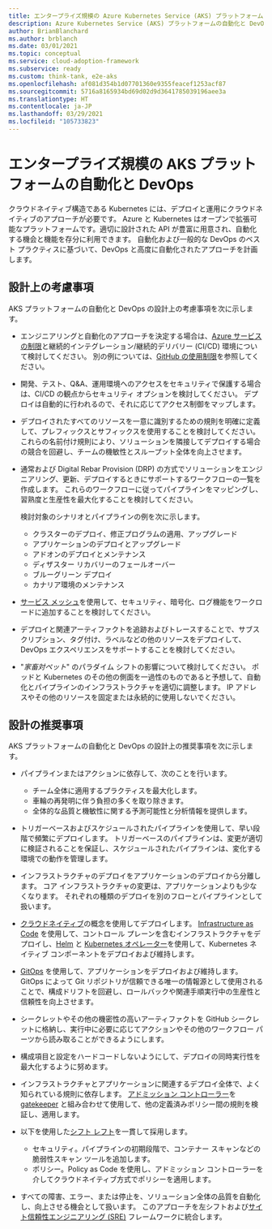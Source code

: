 ```yaml
---
title: エンタープライズ規模の Azure Kubernetes Service (AKS) プラットフォームの自動化と DevOps
description: Azure Kubernetes Service (AKS) プラットフォームの自動化と DevOps に関する設計上の推奨事項と考慮事項について説明します。
author: BrianBlanchard
ms.author: brblanch
ms.date: 03/01/2021
ms.topic: conceptual
ms.service: cloud-adoption-framework
ms.subservice: ready
ms.custom: think-tank, e2e-aks
ms.openlocfilehash: af081d354b1d07701360e9355feacef1253acf87
ms.sourcegitcommit: 5716a8165934bd69d02d9d3641785039196aee3a
ms.translationtype: HT
ms.contentlocale: ja-JP
ms.lasthandoff: 03/29/2021
ms.locfileid: "105733823"
---
```

# <a name="aks-enterprise-scale-platform-automation-and-devops"></a>エンタープライズ規模の AKS プラットフォームの自動化と DevOps

クラウドネイティブ構造である Kubernetes には、デプロイと運用にクラウドネイティブのアプローチが必要です。 Azure と Kubernetes はオープンで拡張可能なプラットフォームです。適切に設計された API が豊富に用意され、自動化する機会と機能を存分に利用できます。 自動化および一般的な DevOps のベスト プラクティスに基づいて、DevOps と高度に自動化されたアプローチを計画します。

## <a name="design-considerations"></a>設計上の考慮事項

AKS プラットフォームの自動化と DevOps の設計上の考慮事項を次に示します。

- エンジニアリングと自動化のアプローチを決定する場合は、[Azure サービスの制限](/azure/azure-resource-manager/management/azure-subscription-service-limits)と継続的インテグレーション/継続的デリバリー (CI/CD) 環境について検討してください。 別の例については、[GitHub の使用制限](https://docs.github.com/actions/reference/usage-limits-billing-and-administration)を参照してください。

- 開発、テスト、Q&A、運用環境へのアクセスをセキュリティで保護する場合は、CI/CD の観点からセキュリティ オプションを検討してください。 デプロイは自動的に行われるので、それに応じてアクセス制御をマップします。

- デプロイされたすべてのリソースを一意に識別するための規則を明確に定義して、プレフィックスとサフィックスを使用することを検討してください。 これらの名前付け規則により、ソリューションを隣接してデプロイする場合の競合を回避し、チームの機敏性とスループット全体を向上させます。

- 通常および Digital Rebar Provision (DRP) の方式でソリューションをエンジニアリング、更新、デプロイするときにサポートするワークフローの一覧を作成します。 これらのワークフローに従ってパイプラインをマッピングし、習熟度と生産性を最大化することを検討してください。

  検討対象のシナリオとパイプラインの例を次に示します。
  - クラスターのデプロイ、修正プログラムの適用、アップグレード
  - アプリケーションのデプロイとアップグレード
  - アドオンのデプロイとメンテナンス
  - ディザスター リカバリーのフェールオーバー
  - ブルーグリーン デプロイ
  - カナリア環境のメンテナンス

- [サービス メッシュ](/azure/aks/servicemesh-about)を使用して、セキュリティ、暗号化、ログ機能をワークロードに追加することを検討してください。

- デプロイと関連アーティファクトを追跡およびトレースすることで、サブスクリプション、タグ付け、ラベルなどの他のリソースをデプロイして、DevOps エクスペリエンスをサポートすることを検討してください。

- "*家畜対ペット*" のパラダイム シフトの影響について検討してください。 ポッドと Kubernetes のその他の側面を一過性のものであると予想して、自動化とパイプラインのインフラストラクチャを適切に調整します。 IP アドレスやその他のリソースを固定または永続的に使用しないでください。

## <a name="design-recommendations"></a>設計の推奨事項

AKS プラットフォームの自動化と DevOps の設計上の推奨事項を次に示します。

- パイプラインまたはアクションに依存して、次のことを行います。
  - チーム全体に適用するプラクティスを最大化します。
  - 車輪の再発明に伴う負担の多くを取り除きます。
  - 全体的な品質と機敏性に関する予測可能性と分析情報を提供します。

- トリガーベースおよびスケジュールされたパイプラインを使用して、早い段階で頻繁にデプロイします。 トリガーベースのパイプラインは、変更が適切に検証されることを保証し、スケジュールされたパイプラインは、変化する環境での動作を管理します。

- インフラストラクチャのデプロイをアプリケーションのデプロイから分離します。 コア インフラストラクチャの変更は、アプリケーションよりも少なくなります。 それぞれの種類のデプロイを別のフローとパイプラインとして扱います。

- [クラウドネイティブ](/dotnet/architecture/cloud-native/introduction)の概念を使用してデプロイします。 [Infrastructure as Code](/azure/devops/learn/what-is-infrastructure-as-code) を使用して、コントロール プレーンを含むインフラストラクチャをデプロイし、[Helm](https://helm.sh/) と [Kubernetes オペレーター](https://kubernetes.io/docs/concepts/extend-kubernetes/operator/)を使用して、Kubernetes ネイティブ コンポーネントをデプロイおよび維持します。

- [GitOps](/azure/azure-arc/kubernetes/tutorial-use-gitops-connected-cluster) を使用して、アプリケーションをデプロイおよび維持します。 GitOps によって Git リポジトリが信頼できる唯一の情報源として使用されることで、構成ドリフトを回避し、ロールバックや関連手順実行中の生産性と信頼性を向上させます。

- シークレットやその他の機密性の高いアーティファクトを GitHub シークレットに格納し、実行中に必要に応じてアクションやその他のワークフロー パーツから読み取ることができるようにします。

- 構成項目と設定をハードコードしないようにして、デプロイの同時実行性を最大化するように努めます。

- インフラストラクチャとアプリケーションに関連するデプロイ全体で、よく知られている規則に依存します。 [アドミッション コントローラー](https://kubernetes.io/blog/2019/03/21/a-guide-to-kubernetes-admission-controllers/)を [gatekeeper](https://github.com/open-policy-agent/gatekeeper) と組み合わせて使用して、他の定義済みポリシー間の規則を検証し、適用します。

- 以下を使用した[シフト レフト](/azure/devops/learn/devops-at-microsoft/shift-left-make-testing-fast-reliable)を一貫して採用します。
  - セキュリティ。パイプラインの初期段階で、コンテナー スキャンなどの脆弱性スキャン ツールを追加します。
  - ポリシー。Policy as Code を使用し、アドミッション コントローラーを介してクラウドネイティブ方式でポリシーを適用します。

- すべての障害、エラー、または停止を、ソリューション全体の品質を自動化し、向上させる機会として扱います。 このアプローチを左シフトおよび[サイト信頼性エンジニアリング (SRE)](/azure/site-reliability-engineering/) フレームワークに統合します。
